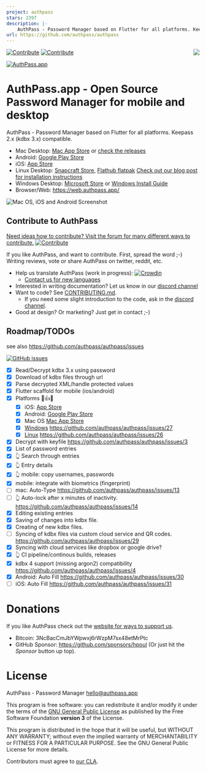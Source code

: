 ```yaml
---
project: authpass
stars: 2397
description: |-
    AuthPass - Password Manager based on Flutter for all platforms. Keepass 2.x (kdbx 3.x) compatible.
url: https://github.com/authpass/authpass
---
```


[![Contribute](https://img.shields.io/badge/contribute-now-green?logo=discourse&style=for-the-badge)](https://forum.authpass.app/c/contributors/contribute/13) [![Contribute](https://img.shields.io/discourse/topics?label=Forum%20Discussions&logo=discourse&server=https%3A%2F%2Fforum.authpass.app&style=for-the-badge)](https://forum.authpass.app/)
[<img align="right" src="https://badges.crowdin.net/e/df2e0329a54542fef35ab5412a893d23/localized.svg">](https://authpass.crowdin.com/authpass)

[![AuthPass.app](_docs/logo-header.png)](https://authpass.app)

# AuthPass.app - Open Source Password Manager for mobile and desktop

AuthPass - Password Manager based on Flutter for all platforms. Keepass 2.x (kdbx 3.x) compatible.

* Mac Desktop: [Mac App Store](https://apps.apple.com/app/authpass-password-manager/id1478552452?ls=1&mt=12) or [check the releases](https://github.com/authpass/authpass/releases)
* Android: [Google Play Store](https://play.google.com/store/apps/details?id=design.codeux.authpass)
* iOS: [App Store](https://apps.apple.com/app/authpass-password-manager/id1479297675?ls=1&at=11l8ru)
* Linux Desktop: [Snapcraft Store](https://snapcraft.io/authpass), [Flathub flatpak](https://flathub.org/apps/details/app.authpass.AuthPass) [Check out our blog post for installation instructions](https://authpass.app/articles/linux-desktop-release-authpass-1.6.3/)
* Windows Desktop: [Microsoft Store](https://www.microsoft.com/store/apps/9P5N6ZNPSFBN?cid=readme) or [Windows Install Guide](https://authpass.app/docs/install/windows-installation/)
* Browser/Web: https://web.authpass.app/

![Mac OS, iOS and Android Screenshot](_docs/authpass-platform-composition.png)

## Contribute to AuthPass

[Need ideas how to contribute? Visit the forum for many different ways to contribute.](https://forum.authpass.app/c/contributors/contribute/13) [![Contribute](https://img.shields.io/badge/contribute-now-green?logo=discourse)](https://forum.authpass.app/c/contributors/contribute/13)

If you like AuthPass, and want to contribute. First, spread the word ;-) Writing reviews, vote or
share AuthPass on twitter, reddit, etc.

* Help us translate AuthPass (work in progress): [![Crowdin](https://badges.crowdin.net/e/df2e0329a54542fef35ab5412a893d23/localized.svg)](https://authpass.crowdin.com/authpass)
  * [Contact us for new languages](https://authpass.app/docs/contact/)
* Interested in writing documentation? Let us know in our [discord channel](https://authpass.app/go/discord)
* Want to code? See [CONTRIBUTING.md](https://github.com/authpass/authpass/blob/master/CONTRIBUTING.md).
  * If you need some slight introduction to the code, ask in the [discord channel](https://authpass.app/go/discord).
* Good at design? Or marketing? Just get in contact ;-)

## Roadmap/TODOs

see also https://github.com/authpass/authpass/issues

[![GitHub issues](https://img.shields.io/github/issues-raw/authpass/authpass)](https://github.com/authpass/authpass/issues)

* [x] Read/Decrypt kdbx 3.x using password
* [x] Download of kdbx files through url
* [x] Parse decrypted XML/handle protected values
* [x] Flutter scaffold for mobile (ios/android)
* [X] Platforms 🎉️👍️✅️
  * [x] iOS: [App Store](https://apps.apple.com/app/authpass-password-manager/id1479297675?ls=1&at=11l8ru)
  * [x] Android: [Google Play Store](https://play.google.com/store/apps/details?id=design.codeux.authpass)
  * [x] Mac OS [Mac App Store](https://apps.apple.com/app/authpass-password-manager/id1478552452?ls=1&mt=12)
  * [x] [Windows](https://authpass.app/articles/authpass-released-for-windows-desktop-authpass-1.7.0/) https://github.com/authpass/authpass/issues/27
  * [x] [Linux](https://authpass.app/articles/linux-desktop-release-authpass-1.6.3/) https://github.com/authpass/authpass/issues/26
* [x] Decrypt with keyfile https://github.com/authpass/authpass/issues/3
* [x] List of password entries
* [x] 👆️ Search through entries
* [x] 👆️ Entry details
* [x] 👆️ mobile: copy usernames, passwords
* [x] mobile: integrate with biometrics (fingerprint)
* [ ] mac: Auto-Type https://github.com/authpass/authpass/issues/13
* [ ] 👆️ Auto-lock after x minutes of inactivity. https://github.com/authpass/authpass/issues/14
* [x] Editing existing entries
* [x] Saving of changes into kdbx file.
* [x] Creating of new kdbx files.
* [ ] Syncing of kdbx files via custom cloud service and QR codes. https://github.com/authpass/authpass/issues/29
* [x] Syncing with cloud services like dropbox or google drive?
* [x] 👆️ CI pipeline/continous builds, releases
* [x] kdbx 4 support (missing argon2) compatibility https://github.com/authpass/authpass/issues/4
* [x] Android: Auto Fill https://github.com/authpass/authpass/issues/30
* [ ] iOS: Auto Fill https://github.com/authpass/authpass/issues/31

# Donations

If you like AuthPass check out the [website for ways to support us](https://authpass.app/docs/support-authpass-get-involved/).

* Bitcoin: 3NcBacCmJbYWpwxj6rWzpM7sx48etMrPtc
* GitHub Sponsor: https://github.com/sponsors/hpoul (Or just hit the *Sponsor* button up top).

# License

AuthPass - Password Manager <hello@authpass.app>

This program is free software: you can redistribute it and/or modify
it under the terms of the [GNU General Public License](LICENSE) as published by
the Free Software Foundation **version 3** of the License.

This program is distributed in the hope that it will be useful,
but WITHOUT ANY WARRANTY; without even the implied warranty of
MERCHANTABILITY or FITNESS FOR A PARTICULAR PURPOSE.  See the
GNU General Public License for more details.

Contributors must agree to [our CLA](https://cla-assistant.io/authpass/authpass).


